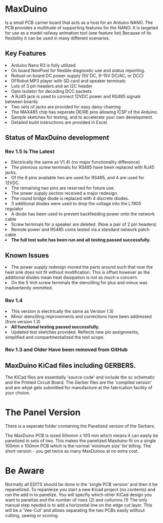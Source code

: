 # MaxDuino
Is a small PCB carrier board that acts as a host for an Arduino NANO.
The PCB provides a multitude of supporting features for the NANO.
It is targeted for use as a model railway animation tool (see feature list)
Because of its flexibility it can be used in many different scenarios.

## Key Features
<Li>Arduino Nano R3 is fully utilized.
<Li>On board NeoPixel for flexible diagnostic use and status reporting.
<Li>Robust on board DC power supply (5V DC, 9-15V DC/AC, or DCC)
<Li>DFRobot MP3 player with SD card and speaker terminals
<Li>Lots of 3 pin headers and an I2C header
<Li>Opto Isolator for decoding DCC packets
<Li>A RJ45 jack is used to connect 12VDC power and RS485 signals between boards
<li>Two sets of jacks are provided for easy daisy chaining
<Li>The MAX485 chip has seperate DE/RE pins allowing ICSP of the Arduino. 
<Li>Sample sketches for testing, and to accelerate your own development.
<li>Detailed build instructions are provided in Excel.

## Status of MaxDuino development 
### Rev 1.5 Is The Latest 
<Li>Electrically the same as V1.4) (no major functionality difference)
<li>The previous screw terminals for RS485 have been replaced with RJ45 jacks.
<li>Of the 8 pins available two are used for RS485, and 4 are used for 12VDC.
<li>The remaining two pins are reserved for future use.
<Li>The power supply section received a major redesign.
<li>The round bridge diode is replaced with 4 discrete diodes.
<Li>3 additional diodes were used to drop the voltage into the L7805 regulator
<Li>A diode has been used to prevent backfeeding power onto the network cable 
<li>Screw terminals for a speaker are deleted. (Now a pair of 2 pin headers)
<Li>Remote power and RS485 coms tested via a standard network patch cable</Li>
<Li><B>The full test suite has been run and all testing passed successfully.</B>

## Known Issues
<Li>The power supply redesign moved the parts around such that now the heat sink does not fit without modification. 
This is offset however as the additional diodes mean heat dissipation is not as much a concern. 
<Li>On the 5 Volt screw terminals the stencilling for plus and minus was inadvertently ommitted. 

### Rev 1.4
<Li> This version is electrically the same as Version 1.3)</Li>
<Li> Minor stencilling improvements and corrections have been addressed (from version 1.3)</Li>
<Li> <B>All functional testing passed successfully.</B></Li>
<Li> Updated test sketches provided. Reflects new pin assignments, simplified and compartmentalized the test scope.</Li>

### Rev 1.3 and Older Have been removed from GitHub

## MaxDuino KiCad files including GERBERS.
The KiCad files are essentially 'source code' and include the sc schematic and the Printed Circuit Board.
The Gerber files are the 'compiled version' and are whjat gets submitted for manufacture at the fabrication facility of your choice.

# The Panel Version
There is a seperate folder containing the Panelized version of the Gerbers.

The MaxDuino PCB is sized 50mmm x 100 mm which means it can easily be panelized in sets of two.
This makes the panelized Maxduino fit on a single 100mm x 100mm PCB which is the normal 'minimum size' for billing.
The short version - you get twice as many MaxDuinos at no extra cost.

# Be Aware
Normally all EDITS should be done in the 'single PCB version' and then it be repanelized.
To repanleize you start a new Kicad project (no contents) and run the add in to panelize.
You will specfiy which other KiCad design you want to panelize and the number of rows (2) and collumns (1)
The only manual step needed is to add a horizontal line on the edge cut layer.
This will be a 'Vee-Cut' and allows separating the two PCBs easily without cutting, sawing or scoring.




